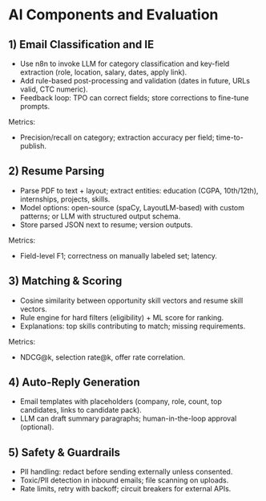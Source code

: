 # AI Components and Evaluation

## 1) Email Classification and IE

- Use n8n to invoke LLM for category classification and key-field extraction (role, location, salary, dates, apply link).
- Add rule-based post-processing and validation (dates in future, URLs valid, CTC numeric).
- Feedback loop: TPO can correct fields; store corrections to fine-tune prompts.

Metrics:

- Precision/recall on category; extraction accuracy per field; time-to-publish.

## 2) Resume Parsing

- Parse PDF to text + layout; extract entities: education (CGPA, 10th/12th), internships, projects, skills.
- Model options: open-source (spaCy, LayoutLM-based) with custom patterns; or LLM with structured output schema.
- Store parsed JSON next to resume; version outputs.

Metrics:

- Field-level F1; correctness on manually labeled set; latency.

## 3) Matching & Scoring

- Cosine similarity between opportunity skill vectors and resume skill vectors.
- Rule engine for hard filters (eligibility) + ML score for ranking.
- Explanations: top skills contributing to match; missing requirements.

Metrics:

- NDCG@k, selection rate@k, offer rate correlation.

## 4) Auto-Reply Generation

- Email templates with placeholders (company, role, count, top candidates, links to candidate pack).
- LLM can draft summary paragraphs; human-in-the-loop approval (optional).

## 5) Safety & Guardrails

- PII handling: redact before sending externally unless consented.
- Toxic/PII detection in inbound emails; file scanning on uploads.
- Rate limits, retry with backoff; circuit breakers for external APIs.

